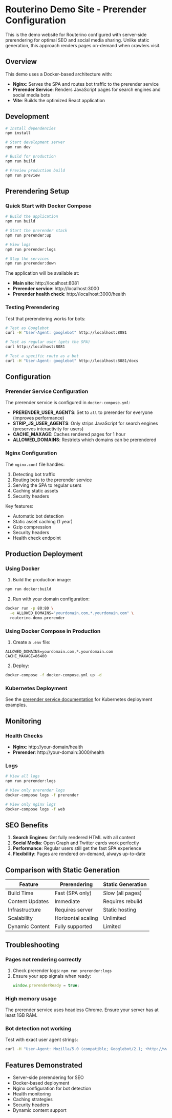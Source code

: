# Routerino Demo Site - Prerender Configuration

This is the demo website for Routerino configured with server-side prerendering for optimal SEO and social media sharing. Unlike static generation, this approach renders pages on-demand when crawlers visit.

## Overview

This demo uses a Docker-based architecture with:
- **Nginx**: Serves the SPA and routes bot traffic to the prerender service
- **Prerender Service**: Renders JavaScript pages for search engines and social media bots
- **Vite**: Builds the optimized React application

## Development

```bash
# Install dependencies
npm install

# Start development server
npm run dev

# Build for production
npm run build

# Preview production build
npm run preview
```

## Prerendering Setup

### Quick Start with Docker Compose

```bash
# Build the application
npm run build

# Start the prerender stack
npm run prerender:up

# View logs
npm run prerender:logs

# Stop the services
npm run prerender:down
```

The application will be available at:
- **Main site**: http://localhost:8081
- **Prerender service**: http://localhost:3000
- **Prerender health check**: http://localhost:3000/health

### Testing Prerendering

Test that prerendering works for bots:

```bash
# Test as Googlebot
curl -H "User-Agent: googlebot" http://localhost:8081

# Test as regular user (gets the SPA)
curl http://localhost:8081

# Test a specific route as a bot
curl -H "User-Agent: googlebot" http://localhost:8081/docs
```

## Configuration

### Prerender Service Configuration

The prerender service is configured in `docker-compose.yml`:

- **PRERENDER_USER_AGENTS**: Set to `all` to prerender for everyone (improves performance)
- **STRIP_JS_USER_AGENTS**: Only strips JavaScript for search engines (preserves interactivity for users)
- **CACHE_MAXAGE**: Caches rendered pages for 1 hour
- **ALLOWED_DOMAINS**: Restricts which domains can be prerendered

### Nginx Configuration

The `nginx.conf` file handles:
1. Detecting bot traffic
2. Routing bots to the prerender service
3. Serving the SPA to regular users
4. Caching static assets
5. Security headers

Key features:
- Automatic bot detection
- Static asset caching (1 year)
- Gzip compression
- Security headers
- Health check endpoint

## Production Deployment

### Using Docker

1. Build the production image:
```bash
npm run docker:build
```

2. Run with your domain configuration:
```bash
docker run -p 80:80 \
  -e ALLOWED_DOMAINS="yourdomain.com,*.yourdomain.com" \
  routerino-demo-prerender
```

### Using Docker Compose in Production

1. Create a `.env` file:
```env
ALLOWED_DOMAINS=yourdomain.com,*.yourdomain.com
CACHE_MAXAGE=86400
```

2. Deploy:
```bash
docker-compose -f docker-compose.yml up -d
```

### Kubernetes Deployment

See the [prerender service documentation](../prerender/README.md) for Kubernetes deployment examples.

## Monitoring

### Health Checks

- **Nginx**: http://your-domain/health
- **Prerender**: http://your-domain:3000/health

### Logs

```bash
# View all logs
npm run prerender:logs

# View only prerender logs
docker-compose logs -f prerender

# View only nginx logs
docker-compose logs -f web
```

## SEO Benefits

1. **Search Engines**: Get fully rendered HTML with all content
2. **Social Media**: Open Graph and Twitter cards work perfectly
3. **Performance**: Regular users still get the fast SPA experience
4. **Flexibility**: Pages are rendered on-demand, always up-to-date

## Comparison with Static Generation

| Feature | Prerendering | Static Generation |
|---------|-------------|-------------------|
| Build Time | Fast (SPA only) | Slow (all pages) |
| Content Updates | Immediate | Requires rebuild |
| Infrastructure | Requires server | Static hosting |
| Scalability | Horizontal scaling | Unlimited |
| Dynamic Content | Fully supported | Limited |

## Troubleshooting

### Pages not rendering correctly

1. Check prerender logs: `npm run prerender:logs`
2. Ensure your app signals when ready:
   ```javascript
   window.prerenderReady = true;
   ```

### High memory usage

The prerender service uses headless Chrome. Ensure your server has at least 1GB RAM.

### Bot detection not working

Test with exact user agent strings:
```bash
curl -H "User-Agent: Mozilla/5.0 (compatible; Googlebot/2.1; +http://www.google.com/bot.html)" http://localhost:8081
```

## Features Demonstrated

- Server-side prerendering for SEO
- Docker-based deployment
- Nginx configuration for bot detection
- Health monitoring
- Caching strategies
- Security headers
- Dynamic content support